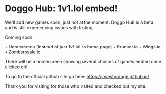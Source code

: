 # Doggo Hub: 1v1.lol embed!

We'll add new games soon, just not at the moment. Doggo Hub is a beta and is still experiencing issues with testing.




Coming soon:

• Homescreen (Instead of just 1v1.lol as home page)
• Krunker.io
• Wings.io
• Zombsroyale.io

There will be a homescreen showing several choices of games embed once clicked on!

To go to the official github site go here: https://investordoge.github.io/

Thank you for visiting for those who visited and checked out my site.
